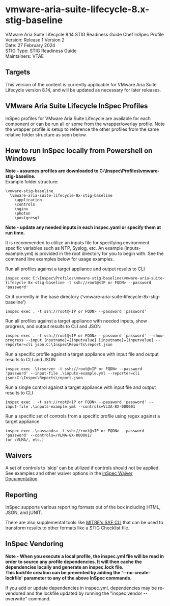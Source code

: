 # vmware-aria-suite-lifecycle-8.x-stig-baseline
VMware Aria Suite Lifecycle 8.14 STIG Readiness Guide Chef InSpec Profile  
Version: Release 1 Version 2  
Date: 27 February 2024  
STIG Type: STIG Readiness Guide  
Maintainers: VTAE  

## Targets
This version of the content is currently applicable for VMware Aria Suite Lifecycle version 8.14, and will be updated as necessary for later releases.

## VMware Aria Suite Lifecycle InSpec Profiles

InSpec profiles for VMware Aria Suite Lifecycle are available for each component or can be run all or some from the wrapper/overlay profile. Note the wrapper profile is setup to reference the other profiles from the same relative folder structure as seen below.  

## How to run InSpec locally from Powershell on Windows

**Note - assumes profiles are downloaded to C:\Inspec\Profiles\vmware-stig-baseline.**  
Example folder structure:  
```
\vmware-stig-baseline  
  \vmware-aria-suite-lifecycle-8x-stig-baseline  
    \application
    \controls
    \nginx
    \photon
    \postgresql
```

**Note - update any needed inputs in each inspec.yaml or specify them at run time.**  

It is recommended to utilize an inputs file for specifying environment specific variables such as NTP, Syslog, etc. An example (inputs-example.yml) is provided in the root directory for you to begin with.  See the command line examples below for usage examples.  


Run all profiles against a target appliance and output results to CLI
```
inspec exec C:\Inspec\Profiles\vmware-stig-baseline\vmware-aria-suite-lifecycle-8x-stig-baseline -t ssh://root@<IP or FQDN> --password 'password'
```

Or if currently in the base directory ('vmware-aria-suite-lifecycle-8x-stig-baseline')
```
inspec exec . -t ssh://root@<IP or FQDN> --password 'password'
```

Run all profiles against a target appliance with needed inputs, show progress, and output results to CLI and JSON
```
inspec exec . -t ssh://root@<IP or FQDN> --password 'password' --show-progress --input [nputname]=[inputvalue] [inputname]=[inputvalue] --reporter=cli json:C:\Inspec\Reports\report.json
```

Run a specific profile against a target appliance with input file and output results to CLI and JSON
```
inspec exec .\tcserver -t ssh://root@<IP or FQDN> --password 'password' --input-file .\inputs-example.yml --reporter=cli json:C:\Inspec\Reports\report.json
```

Run a single control against a target appliance with input file and output results to CLI
```
inspec exec . -t ssh://root@<IP or FQDN> --password 'password' --input-file .\inputs-example.yml --controls=VLIA-8X-000001
```

Run a specific set of controls from a specific profile using regex against a target appliance
```
inspec exec .\cassandra -t ssh://root@<IP or FQDN> --password 'password' --controls=/VLMA-8X-000001/
(or /VLMA/, etc.)
```

## Waivers
A set of controls to 'skip' can be utilized if controls should not be applied.
See examples and other waiver options in the [InSpec Waiver Documentation](https://docs.chef.io/inspec/waivers/).  

## Reporting
InSpec supports various reporting formats out of the box including HTML, JSON, and jUNIT.  

There are also supplemental tools like [MITRE's SAF CLI](https://github.com/mitre/saf) that can be used to transform results to other formats like a STIG Checklist file.  

## InSpec Vendoring

**Note - When you execute a local profile, the inspec.yml file will be read in order to source any profile dependencies. It will then cache the dependencies locally and generate an inspec.lock file.**  
**This lockfile creation can be prevented by adding the '--no-create-lockfile' parameter to any of the above InSpec commands.**

If you add or update dependencies in inspec.yml, dependencies may be re-vendored and the lockfile updated by running the "inspec vendor --overwrite" command.
